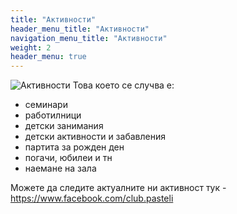 ```yaml
---
title: "Активности"
header_menu_title: "Активности"
navigation_menu_title: "Активности"
weight: 2
header_menu: true
---
```


![Активности](images/services.jpg)
Това което се случва e:
- семинари
- работилници
- детски занимания 
- детски активности и забавления
- партита за рожден ден
- погачи, юбилеи и тн
- наемане на зала

Можете да следите актуалните ни активност тук - https://www.facebook.com/club.pasteli
